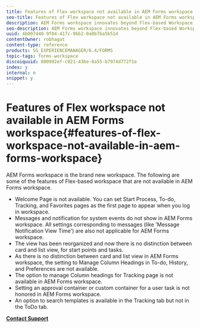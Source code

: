 ```yaml
---
title: Features of Flex workspace not available in AEM Forms workspace
seo-title: Features of Flex workspace not available in AEM Forms workspace
description: AEM Forms workspace innovates beyond Flex-based Workspace. Read about the differences in features and capabilities.
seo-description: AEM Forms workspace innovates beyond Flex-based Workspace. Read about the differences in features and capabilities.
uuid: 4b007440-9f04-417c-9bb2-0a0b7ba5b51d
contentOwner: robhagat
content-type: reference
products: SG_EXPERIENCEMANAGER/6.4/FORMS
topic-tags: forms-workspace
discoiquuid: 800992ef-c021-43be-8a55-b7974d772f1e
index: y
internal: n
snippet: y
---
```


# Features of Flex workspace not available in AEM Forms workspace{#features-of-flex-workspace-not-available-in-aem-forms-workspace}

AEM Forms workspace is the brand new workspace. The following are some of the features of Flex-based workspace that are not available in AEM Forms workspace.

* Welcome Page is not available. You can set Start Process, To-do, Tracking, and Favorites pages as the first page to appear when you log in workspace.  
* Messages and notification for system events do not show in AEM Forms workspace. All settings corresponding to messages (like 'Message Notification View Time') are also not applicable for AEM Forms workspace.
* The view has been reorganized and now there is no distinction between card and list view, for start points and tasks.
* As there is no distinction between card and list view in AEM Forms workspace, the setting to Manage Column Headings in To-do, History, and Preferences are not available.
* The option to manage Column headings for Tracking page is not available in AEM Forms workspace.
* Setting an approval container or custom container for a user task is not honored in AEM Forms workspace.
* An option to search templates is available in the Tracking tab but not in the ToDo tab.

[**Contact Support**](https://www.adobe.com/account/sign-in.supportportal.html)

<!--
<related-links>
<a href="../../forms/using/features-html-workspace-available-flex.md">Features of AEM Forms workspace not available in Flex-based workspace</a>
<a href="http://www.adobe.com/go/learn_lc_workspace_11" target="_blank">Using Flex-based workspace</a>
<a href="http://www.adobe.com/go/learn_aemforms_admin_61" target="_blank">Administration Guide</a>
</related-links>
-->

